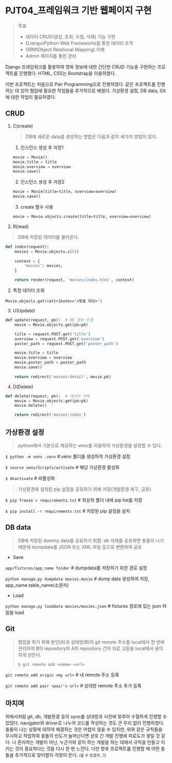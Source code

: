 # PJT04_프레임워크 기반 웹페이지 구현

> 목표
>
> - 데이터 CRUD(생성, 조회, 수정, 삭제) 기능 구현
> - DJango(Python Web Framework)를 통한 데이터 조작
> - ORM(Object Relational Mapping) 이해
> - Admin 페이지를 통한 관리



Django 프레임워크를 활용하여 영화 정보에 대한 간단한 CRUD 기능을 구현하는 프로젝트를 진행했다. HTML, CSS는 Bootstrap을 이용하였다.

이번 프로젝트는 처음으로 Pair Programming으로 진행하였다. 같은 프로젝트를 진행하는 데 있어 협업에 필요한 작업들을 추가적으로 배웠다. 가상환경 설정, DB data, Git에 대한 작업이 필요하였다.



## CRUD

1. C(create)

   > DB에 새로운 data를 생성하는 방법은 다음과 같이 세가지 방법이 있다.

   1) 인스턴스 생성 후 저장1

   ```python
   movie = Movie()
   movie.title = title
   movie.overview = overview
   movie.save()
   ```

   2) 인스턴스 생성 후 저장2

   ```python
   movie = Movie(title=title, overview=overview)
   movie.save()
   ```

   3) create 함수 사용

   ```python
   movie = Movie.objects.create(title=title, overview=overview)
   ```



2. R(read)

> DB에 저장된 데이터를 불러온다.

```python
def index(request):
    movies = Movie.objects.all()
    
    context = {
        'movies': movies,
    }

    return render(request, 'movies/index.html', context)
```

2) 특정 데이터 조회

`Movie.objects.get(<attribute>='<찾을 대상>')`



3. U(Update)

```python
def update(request, pk):  # DB 정보 수정
    movie = Movie.objects.get(pk=pk)

    title = request.POST.get('title')
    overview = request.POST.get('overview')
    poster_path = request.POST.get('poster_path')

    movie.title = title
    movie.overview = overview
    movie.poster_path = poster_path
    movie.save()
    
    return redirect('movies:detail', movie.pk)
```



4. D(Delete)

```python
def delete(request, pk):  # 데이터 삭제
    movie = Movie.objects.get(pk=pk)
    movie.delete()

    return redirect('movies:index')
```





## 가상환경 설정

>python에서 기본으로 제공하는 venv를 이용하여 가상환경을 설정할 수 있다.

`$ python -m venv .venv`  #.venv 폴더를 생성하여 가상환경 설정

`$ source venv/Scripts/activate`  # 해당 가상환경 활성화

`$ deactivate`  # 비활성화



> 가상환경에 설치된 pip 설정을 공유하기 위해 저장(개발환경 복구, 공유)

`$ pip freeze > requirements.txt`   # 최상위 폴더 내에 pip list를 저장

`$ pip install -r requirements.txt`  # 저장된 pip 설정을 설치



## DB data

> DB에 저장된 dummy data를 공유하기 위함. db 자체를 공유하면 충돌이 나기 때문에 dumpdata를 JSON 또는 XML 파일 등으로 변환하여 공유

- Save

`app/fixtures/app_name folder`  # dumpdata를 저장하기 위한 경로 설정

`python manage.py dumpdata movies.movie`  # dump data 생성하여 저장, app_name.table_name(소문자)

- Load

`python manage.py loaddata movies/movies.json`  # fixtures 경로에 있는 json 파일을 load



## Git

> 협업을 하기 위해 본인(A)과 상대방(B)의 git remote 주소를 local에서 한 번에 관리하여 B의 repository와 A의 repository 간의 자료 교환을 local에서 용이하게 만든다.
>
> `$ git remote add <name> <url>`

`git remote add origin <my url>`  # 내 remote 주소 등록

`git remote add pair <pair's url>`  # 상대방 remote 주소 추가 등록





## 마치며

위에서처럼 git, db, 개발환경 등의 sync를 상대방과 사전에 맞추어 수월하게 진행할 수 있었다. navigator와 driver로 나누어 코드를 작성하는 것도 큰 무리 없이 진행하였다. 충돌이 나는 상황에 대하여 해결하는 것은 어렵지 않을 수 있지만, 위와 같은 규칙들을 무시하고 작업하여 충돌의 빈도가 늘어난다면 상호 간 개발 진행에 피로도가 쌓일 것 같다. 나 혼자하는 개발이 아닌, 누군가와 같이 하는 개발을 하는 데에서 규칙을 만들고 지키는 것이 중요하다는 것을 다시 한 번 느낀다. 다만 향후 프로젝트를 진행할 때 어떤 충돌을 추가적으로 맞이할지 걱정이 든다. <small>(할 수 있겠지...?)</small>

